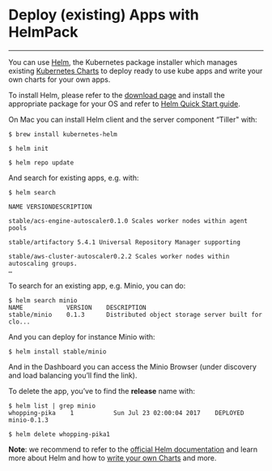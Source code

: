 # Deploy \(existing\) Apps with HelmPack

---

You can use [Helm](https://github.com/kubernetes/helm), the Kubernetes package installer which manages existing [Kubernetes Charts](https://github.com/kubernetes/charts) to deploy ready to use kube apps and write your own charts for your own apps.

To install Helm, please refer to the [download page](https://github.com/kubernetes/helm/releases) and install the appropriate package for your OS and refer to [Helm Quick Start guide](https://docs.helm.sh/using_helm/#quickstart-guide).

On Mac you can install Helm client and the server component “Tiller" with:

```
$ brew install kubernetes-helm

$ helm init

$ helm repo update
```

And search for existing apps, e.g. with:

```
$ helm search

NAME VERSIONDESCRIPTION

stable/acs-engine-autoscaler0.1.0 Scales worker nodes within agent pools

stable/artifactory 5.4.1 Universal Repository Manager supporting

stable/aws-cluster-autoscaler0.2.2 Scales worker nodes within autoscaling groups.  
…
```

To search for an existing app, e.g. Minio, you can do:

```
$ helm search minio
NAME            VERSION    DESCRIPTION
stable/minio    0.1.3      Distributed object storage server built for clo...
```

And you can deploy for instance Minio with:

```
$ helm install stable/minio
```

And in the Dashboard you can access the Minio Browser \(under discovery and load balancing you’ll find the link\).

To delete the app, you’ve to find the **release** name with:

```
$ helm list | grep minio
whopping-pika    1           Sun Jul 23 02:00:04 2017    DEPLOYED    minio-0.1.3            

$ helm delete whopping-pika1
```

**Note**: we recommend to refer to the [official Helm documentation](https://docs.helm.sh/) and learn more about Helm and how to [write your own Charts](https://hackernoon.com/the-missing-ci-cd-kubernetes-component-helm-package-manager-1fe002aac680) and more.

